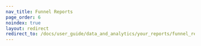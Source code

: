 ```yaml
---
nav_title: Funnel Reports
page_order: 6
noindex: true
layout: redirect
redirect_to: /docs/user_guide/data_and_analytics/your_reports/funnel_reports/
---
```

